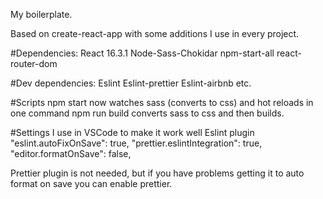 My boilerplate.

Based on create-react-app with some additions I use in every project.

#Dependencies:
  React 16.3.1
  Node-Sass-Chokidar
  npm-start-all
  react-router-dom

#Dev dependencies:
  Eslint
  Eslint-prettier
  Eslint-airbnb
  etc.

#Scripts
 npm start now watches sass (converts to css) and hot reloads in one command
 npm run build converts sass to css and then builds.


#Settings I use in VSCode to make it work well
  Eslint plugin
  "eslint.autoFixOnSave": true,
  "prettier.eslintIntegration": true,
  "editor.formatOnSave": false,

  Prettier plugin is not needed, but if you have problems getting it to auto format on save you can enable prettier.
